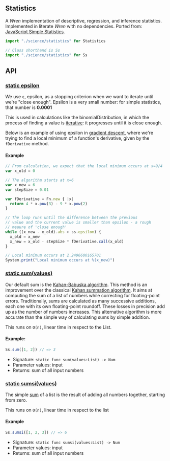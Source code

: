 <!-- file: src/science/statistics.wren -->
<!-- documentation automatically generated using domepunk/tools/doc -->

## Statistics

A _Wren_ implementation of descriptive, regression, and inference statistics.
Implemented in literate _Wren_ with no dependencies.
Ported from: [JavaScript Simple Statistics](https://github.com/simple-statistics/simple-statistics).

```js
import "./science/statistics" for Statistics

// Class shorthand is Ss
import "./science/statistics" for Ss
```


## API

### [static epsilon](https://github.com/ninjascl/domepunk/blob/main/src/science/statistics.wren#L60)


We use `ε`, epsilon, as a stopping criterion when we want to iterate
until we're "close enough". Epsilon is a very small number: for
simple statistics, that number is **0.0001**

This is used in calculations like the binomialDistribution, in which
the process of finding a value is [iterative](https://en.wikipedia.org/wiki/Iterative_method):
it progresses until it is close enough.

Below is an example of using epsilon in [gradient descent](https://en.wikipedia.org/wiki/Gradient_descent),
where we're trying to find a local minimum of a function's derivative,
given by the `fDerivative` method.

#### Example
```js
// From calculation, we expect that the local minimum occurs at x=9/4
var x_old = 0

// The algorithm starts at x=6
var x_new = 6
var stepSize = 0.01

var fDerivative = Fn.new { |x|
  return 4 * x.pow(3) - 9 * x.pow(2)
}

// The loop runs until the difference between the previous
// value and the current value is smaller than epsilon - a rough
// meaure of 'close enough'
while ((x_new - x_old).abs > ss.epsilon) {
  x_old = x_new
  x_new = x_old - stepSize * fDerivative.call(x_old)
}

// Local minimum occurs at 2.2496600165701
System.print("Local minimum occurs at %(x_new)")
```

### [static sum(values)](https://github.com/ninjascl/domepunk/blob/main/src/science/statistics.wren#L85)


Our default sum is the [Kahan-Babuska algorithm](https://pdfs.semanticscholar.org/1760/7d467cda1d0277ad272deb2113533131dc09.pdf).
This method is an improvement over the classical
[Kahan summation algorithm](https://en.wikipedia.org/wiki/Kahan_summation_algorithm).
It aims at computing the sum of a list of numbers while correcting for
floating-point errors. Traditionally, sums are calculated as many
successive additions, each one with its own floating-point roundoff. These
losses in precision add up as the number of numbers increases. This alternative
algorithm is more accurate than the simple way of calculating sums by simple
addition.

This runs on `O(n)`, linear time in respect to the List.

#### Example:
```js
Ss.sum([1, 2]) // => 3
```
- Signature: `static func sum(values:List) -> Num`
- Parameter values: input
- Returns: sum of all input numbers

### [static sumsi(values)](https://github.com/ninjascl/domepunk/blob/main/src/science/statistics.wren#L133)


The simple [sum](https://en.wikipedia.org/wiki/Summation) of a list
is the result of adding all numbers together, starting from zero.

This runs on `O(n)`, linear time in respect to the list

#### Example
```js
Ss.sumsi([1, 2, 3]) // => 6
```
- Signature: `static func sumsi(values:List) -> Num`
- Parameter values: input
- Returns: sum of all input numbers

